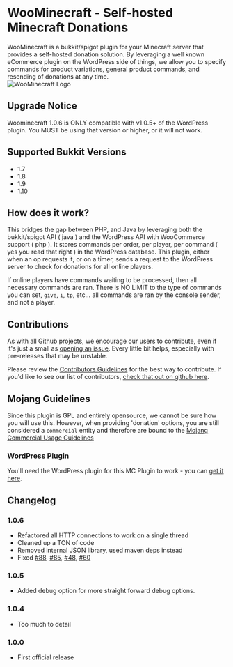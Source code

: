 # WooMinecraft - Self-hosted Minecraft Donations

WooMinecraft is a bukkit/spigot plugin for your Minecraft server that provides a self-hosted donation solution.  By leveraging a well known eCommerce plugin on the
WordPress side of things, we allow you to specify commands for product variations, general product commands, and resending of donations at any time.   
![WooMinecraft Logo](https://raw.githubusercontent.com/WooMinecraft/WooMinecraft/dev-nightly/src/main/resources/wmc-logo.jpg)

## Upgrade Notice
Woominecraft 1.0.6 is ONLY compatible with v1.0.5+ of the WordPress plugin. You MUST be using that version or higher, or it will not work.  

## Supported Bukkit Versions
* 1.7
* 1.8
* 1.9
* 1.10

## How does it work?
This bridges the gap between PHP, and Java by leveraging both the bukkit/spigot API ( java ) and the WordPress API with WooCommerce support ( php ). It stores commands
per order, per player, per command ( yes you read that right ) in the WordPress database.  This plugin, either when an op requests it, or on a timer, sends a request to
the WordPress server to check for donations for all online players.

If online players have commands waiting to be processed, then all necessary commands are ran.  There is NO LIMIT to the type of commands you can set, `give`, `i`, `tp`, etc... all commands are ran
by the console sender, and not a player.

## Contributions

As with all Github projects, we encourage our users to contribute, even if it's just a small as [opening an issue](https://github.com/WooMinecraft/WooMinecraft).  Every little bit helps, especially with pre-releases
that may be unstable.

Please review the [Contributors Guidelines](https://github.com/WooMinecraft/WooMinecraft/blob/master/CONTRIBUTING.md) for the best way to contribute. If you'd like to see our list of contributors, [check that out on github here](https://github.com/WooMinecraft/WooMinecraft/graphs/contributors).

## Mojang Guidelines
Since this plugin is GPL and entirely opensource, we cannot be sure how you will use this. However, when providing 'donation' options, you are still considered a 
`commercial` entity and therefore are bound to the [Mojang Commercial Usage Guidelines](https://account.mojang.com/terms#commercial)

### WordPress Plugin
You'll need the WordPress plugin for this MC Plugin to work - you can [get it here](https://github.com/WooMinecraft/woominecraft-wp).

## Changelog

### 1.0.6
* Refactored all HTTP connections to work on a single thread
* Cleaned up a TON of code
* Removed internal JSON library, used maven deps instead
* Fixed [#88](https://github.com/WooMinecraft/WooMinecraft/issues/88), [#85](https://github.com/WooMinecraft/WooMinecraft/issues/85), [#48](https://github.com/WooMinecraft/WooMinecraft/issues/48), [#60](https://github.com/WooMinecraft/WooMinecraft/issues/60)

### 1.0.5
* Added debug option for more straight forward debug options.

### 1.0.4
* Too much to detail

### 1.0.0
* First official release